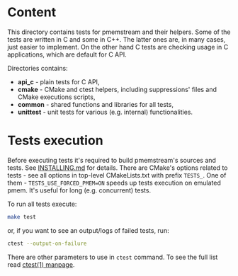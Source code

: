 # Content

This directory contains tests for pmemstream and their helpers. Some of the tests are written
in C and some in C++. The latter ones are, in many cases, just easier to implement. On the other
hand C tests are checking usage in C applications, which are default for C API.

Directories contains:
- **api_c** - plain tests for C API,
- **cmake** - CMake and ctest helpers, including suppressions' files and CMake executions scripts,
- **common** - shared functions and libraries for all tests,
- **unittest** - unit tests for various (e.g. internal) functionalities.

# Tests execution

Before executing tests it's required to build pmemstream's sources and tests.
See [INSTALLING.md](../INSTALLING.md) for details. There are CMake's options related
to tests - see all options in top-level CMakeLists.txt with prefix `TESTS_`.
One of them - `TESTS_USE_FORCED_PMEM=ON` speeds up tests execution on emulated pmem.
It's useful for long (e.g. concurrent) tests.

To run all tests execute:

```sh
make test
```

or, if you want to see an output/logs of failed tests, run:

```sh
ctest --output-on-failure
```

There are other parameters to use in `ctest` command. To see the full list read
[ctest(1) manpage](https://cmake.org/cmake/help/latest/manual/ctest.1.html).
